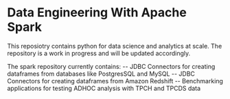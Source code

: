 <h1> Data Engineering With Apache Spark </h1>

This reposiotry contains python for data science and analytics at scale. The repository is a work in progress and will be updated accordingly.

The spark repository currently contains:
-- JDBC Connectors for creating dataframes from databases like PostgresSQL and MySQL
-- JDBC Connectors for creating dataframes from Amazon Redshift
-- Benchmarking applications for testing ADHOC analysis with TPCH and TPCDS data

